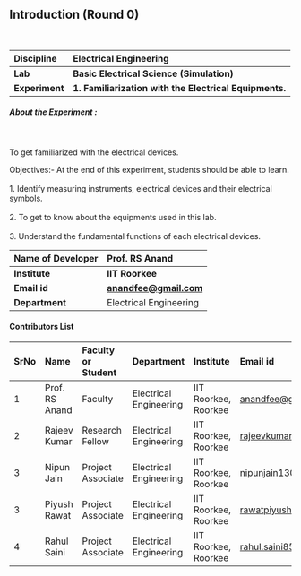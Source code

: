 ## Introduction (Round 0)

<br>

<b>Discipline | <b> Electrical Engineering
:--|:--|
<b> Lab | <b> Basic Electrical Science (Simulation)
<b> Experiment|     <b> 1. Familiarization with the Electrical Equipments.
<h5> About the Experiment : </h5> <br>

To get familiarized with the electrical devices.

Objectives:-  At the end of this experiment, students should be able to learn.<br><br>
       1.	Identify measuring instruments, electrical devices and their electrical symbols.<br><br>
       2.	To get to know about the equipments used in this lab.<br><br>
       3.	Understand the fundamental functions of each electrical devices.

<b>Name of Developer | <b> Prof. RS Anand
:--|:--|
<b> Institute | <b> IIT Roorkee
<b> Email id|     <b> anandfee@gmail.com
<b> Department | Electrical Engineering

#### Contributors List

SrNo | Name | Faculty or Student | Department| Institute | Email id
:--|:--|:--|:--|:--|:--|
1 | Prof. RS Anand | Faculty | Electrical Engineering | IIT Roorkee, Roorkee | anandfee@gmail.com
2 | Rajeev Kumar | Research Fellow | Electrical Engineering | IIT Roorkee, Roorkee | rajeevkumar.rke@gmail.com
3 | Nipun Jain | Project Associate | Electrical Engineering | IIT Roorkee, Roorkee | nipunjain1305@gmail.com
3 | Piyush Rawat | Project Associate | Electrical Engineering | IIT Roorkee, Roorkee | rawatpiyush72@gmail.com
4 | Rahul Saini  | Project Associate | Electrical Engineering | IIT Roorkee, Roorkee | rahul.saini8599@gmail.com

<br>
